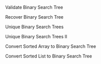 Validate Binary Search Tree

Recover Binary Search Tree

Unique Binary Search Trees

Unique Binary Search Trees II

Convert Sorted Array to Binary Search Tree

Convert Sorted List to Binary Search Tree
